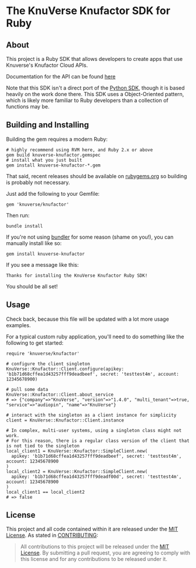 The KnuVerse Knufactor SDK for Ruby
====================

About
----
This project is a Ruby SDK that allows developers to create apps that use Knuverse's Knufactor Cloud APIs.

Documentation for the API can be found [here](https://cloud.knuverse.com/docs/)

Note that this SDK isn't a direct port of the [Python SDK](https://github.com/KnuVerse/knuverse-sdk-python), though it is based heavily on the work done there. This SDK uses a Object-Oriented pattern, which is likely more familiar to Ruby developers than a collection of functions may be.

Building and Installing
----
Building the gem requires a modern Ruby:

    # highly recommend using RVM here, and Ruby 2.x or above
    gem build knuverse-knufactor.gemspec
    # install what you just built
    gem install knuverse-knufactor-*.gem

That said, recent releases should be available on [rubygems.org](https://rubygems.org/) so building is probably not necessary.

Just add the following to your Gemfile:

    gem 'knuverse/knufactor'

Then run:

    bundle install

If you're not using [bundler](http://bundler.io/) for some reason (shame on you!), you can manually install like so:

    gem install knuverse-knufactor

If you see a message like this:

    Thanks for installing the KnuVerse Knufactor Ruby SDK!

You should be all set!

Usage
------
Check back, because this file will be updated with a lot more usage examples.

For a typical custom ruby application, you'll need to do something like the following to get started:

    require 'knuverse/knufactor'
    
    # configure the client singleton
    KnuVerse::Knufactor::Client.configure(apikey: 'b1b71d68cffea1d43257fff9deadbeef', secret: 'testtest4m', account: 12345678900)
    
    # pull some data
    KnuVerse::Knufactor::Client.about_service
    # => {"company"=>"KnuVerse", "version"=>"1.4.0", "multi_tenant"=>true, "service"=>"audiopin", "name"=>"KnuVerse"}
    
    # interact with the singleton as a client instance for simplicity
    client = KnuVerse::Knufactor::Client.instance
    
    # In complex, multi-user systems, using a singleton class might not work.
    # For this reason, there is a regular class version of the client that is not tied to the singleton
    local_client1 = KnuVerse::Knufactor::SimpleClient.new(
      apikey: 'b1b71d68cffea1d43257fff9deadbeef', secret: 'testtest4m', account: 12345678900
    )
    local_client2 = KnuVerse::Knufactor::SimpleClient.new(
      apikey: 'b1b71d68cffea1d43257fff9deadf00d', secret: 'testtest4m', account: 12345678900
    )
    local_client1 == local_client2
    # => false

License
-------
This project and all code contained within it are released under the [MIT License](https://opensource.org/licenses/MIT). As stated in [CONTRIBUTING](CONTRIBUTING.md):

> All contributions to this project will be released under the [MIT License](https://opensource.org/licenses/MIT). By submitting a pull request, you are agreeing to comply with this license and for any contributions to be released under it.
